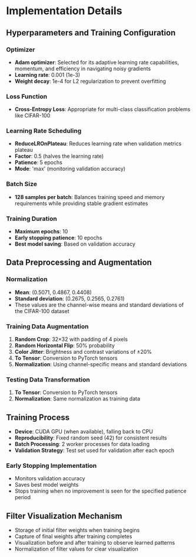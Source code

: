 # Implementation Details

## Hyperparameters and Training Configuration

### Optimizer
- **Adam optimizer**: Selected for its adaptive learning rate capabilities, momentum, and efficiency in navigating noisy gradients
- **Learning rate**: 0.001 (1e-3)
- **Weight decay**: 1e-4 for L2 regularization to prevent overfitting

### Loss Function
- **Cross-Entropy Loss**: Appropriate for multi-class classification problems like CIFAR-100

### Learning Rate Scheduling
- **ReduceLROnPlateau**: Reduces learning rate when validation metrics plateau
- **Factor**: 0.5 (halves the learning rate)
- **Patience**: 5 epochs
- **Mode**: 'max' (monitoring validation accuracy)

### Batch Size
- **128 samples per batch**: Balances training speed and memory requirements while providing stable gradient estimates

### Training Duration
- **Maximum epochs**: 10
- **Early stopping patience**: 10 epochs
- **Best model saving**: Based on validation accuracy

## Data Preprocessing and Augmentation

### Normalization
- **Mean**: (0.5071, 0.4867, 0.4408)
- **Standard deviation**: (0.2675, 0.2565, 0.2761)
- These values are the channel-wise means and standard deviations of the CIFAR-100 dataset

### Training Data Augmentation
1. **Random Crop**: 32×32 with padding of 4 pixels
2. **Random Horizontal Flip**: 50% probability
3. **Color Jitter**: Brightness and contrast variations of ±20%
4. **To Tensor**: Conversion to PyTorch tensors
5. **Normalization**: Using channel-specific means and standard deviations

### Testing Data Transformation
1. **To Tensor**: Conversion to PyTorch tensors
2. **Normalization**: Same normalization as training data

## Training Process

- **Device**: CUDA GPU (when available), falling back to CPU
- **Reproducibility**: Fixed random seed (42) for consistent results
- **Batch Processing**: 2 worker processes for data loading
- **Validation Strategy**: Test set used for validation after each epoch

### Early Stopping Implementation
- Monitors validation accuracy
- Saves best model weights
- Stops training when no improvement is seen for the specified patience period

## Filter Visualization Mechanism

- Storage of initial filter weights when training begins
- Capture of final weights after training completes
- Visualization before and after training to observe learned patterns
- Normalization of filter values for clear visualization